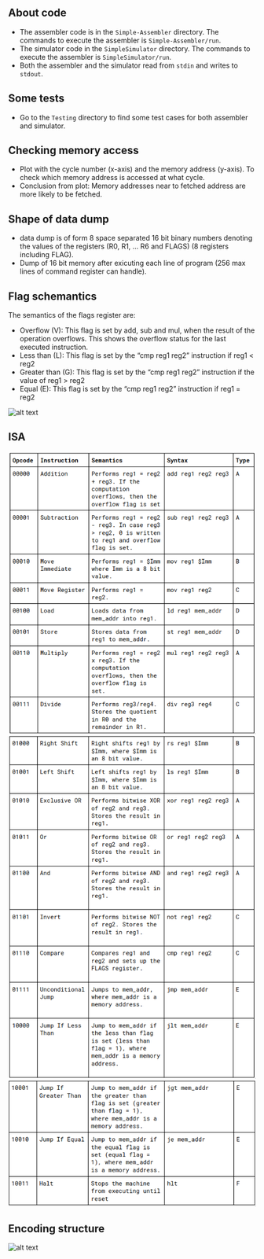 ## About code
* The assembler code is in the `Simple-Assembler` directory. The commands to execute the assembler is `Simple-Assembler/run`.
* The simulator code in the `SimpleSimulator` directory. The commands to execute the assembler is `SimpleSimulator/run`.
* Both the assembler and the simulator read from `stdin` and writes to `stdout`.

## Some tests
* Go to the `Testing` directory to find some test cases for both assembler and simulator.

## Checking memory access
* Plot with the cycle number (x-axis) and the memory address (y-axis). To check which memory address is accessed at what cycle.
* Conclusion from plot: Memory addresses near to fetched address are more likely to be fetched.

## Shape of data dump
* data dump is of form 8 space separated 16 bit binary numbers denoting the values of the registers (R0, R1, ... R6 and FLAGS) (8 registers including FLAG).
* Dump of 16 bit memory after exicuting each line of program (256 max lines of command register can handle).

## Flag schemantics
The semantics of the flags register are:
* Overflow (V): This flag is set by add, sub and mul, when the result of the operation overflows. This shows the overflow status for the last executed instruction.
* Less than (L): This flag is set by the “cmp reg1 reg2” instruction if reg1 < reg2
* Greater than (G): This flag is set by the “cmp reg1 reg2” instruction if the value of reg1 > reg2
* Equal (E): This flag is set by the “cmp reg1 reg2” instruction if reg1 = reg2

![alt text]()

## ISA

![alt text](images/ISA1.png)
![alt text](images/ISA2.png)
![alt text](images/ISA3.png)

## Encoding structure

![alt text]()
